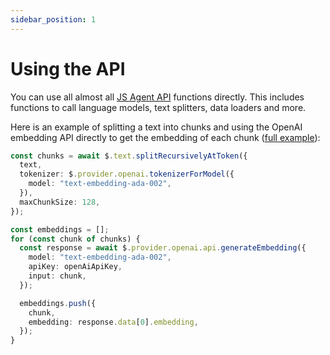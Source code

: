 ```yaml
---
sidebar_position: 1
---
```


# Using the API

You can use all almost all [JS Agent API](/api/modules) functions directly. This includes functions to call language models, text splitters, data loaders and more.

Here is an example of splitting a text into chunks and using the OpenAI embedding API directly to get the embedding of each chunk ([full example](https://github.com/lgrammel/js-agent/tree/main/examples/split-and-embed-text)):

```typescript
const chunks = await $.text.splitRecursivelyAtToken({
  text,
  tokenizer: $.provider.openai.tokenizerForModel({
    model: "text-embedding-ada-002",
  }),
  maxChunkSize: 128,
});

const embeddings = [];
for (const chunk of chunks) {
  const response = await $.provider.openai.api.generateEmbedding({
    model: "text-embedding-ada-002",
    apiKey: openAiApiKey,
    input: chunk,
  });

  embeddings.push({
    chunk,
    embedding: response.data[0].embedding,
  });
}
```
